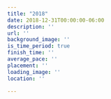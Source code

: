 ```yaml
---
title: "2018"
date: 2018-12-31T00:00:00-06:00
description: ''
url: ''
background_image: ''
is_time_period: true
finish_time: ''
average_pace: ''
placement: ''
loading_image: ''
location: ''

---
```


